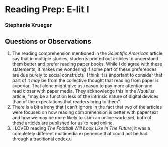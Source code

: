 # Reading Prep: E-lit I

### Stephanie Krueger

## Questions or Observations

1. The reading comprehension mentioned in the _Scientific American_ article say that in multiple studies, students printed out articles to understand them better and prefer reading paper books. While I do agree with these statements, it makes me wondering if some part of these preferences are due purely to social constructs. I think it is important to consider that part of it *may* be from the collective thought that reading from paper is superior. That alone might give us reason to pay more attention and read closer with paper media. They acknowledge this in the _Nautilus_ article, "may be a function less of the intrinsic nature of digital devices than of the expectations that readers bring to them".
2.  There is a bit a irony that I can't ignore in the fact that two of the articles were focused on how reading comprehension is better with paper text and how we may be more likely to skim an online work; yet, both of these articles are published for us to read online.
3. I LOVED reading _The Football Will Look Like In The Future_, it was a completely different multimedia experience that could not be had through a traditional codex.u